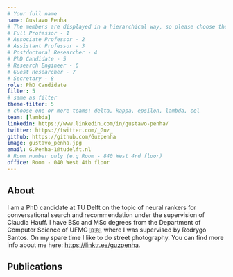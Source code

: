```yaml
---
# Your full name 
name: Gustavo Penha
# The members are displayed in a hierarchical way, so please choose the role and filter number from this list:
# Full Professor - 1
# Associate Professor - 2
# Assistant Professor - 3
# Postdoctoral Researcher - 4
# PhD Candidate - 5
# Research Engineer - 6 
# Guest Researcher - 7
# Secretary - 8
role: PhD Candidate
filter: 5
# same as filter
theme-filter: 5
# choose one or more teams: delta, kappa, epsilon, lambda, cel
team: [lambda]
linkedin: https://www.linkedin.com/in/gustavo-penha/
twitter: https://twitter.com/_Guz_
github: https://github.com/Guzpenha
image: gustavo_penha.jpg
email: G.Penha-1@tudelft.nl 
# Room number only (e.g Room - 840 West 4rd floor)
office: Room - 040 West 4th floor
---
```


## About

I am a PhD candidate at TU Delft on the topic of neural rankers for conversational search and recommendation under the supervision of Claudia Hauff. I have BSc and MSc degrees from the Department of Computer Science of UFMG :brazil:, where I was supervised by Rodrygo Santos. On my spare time I like to do street photography. You can find more info about me here: https://linktr.ee/guzpenha. 

## Publications

[comment]: <> (You don't have to write anything here, it will be automatically filled. )

